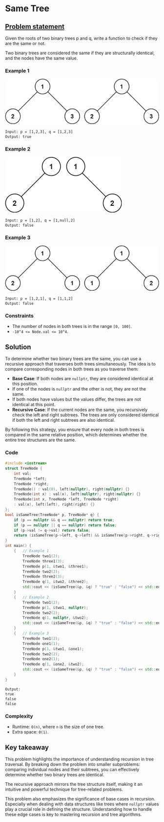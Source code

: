 # Same Tree

## [Problem statement](https://leetcode.com/problems/same-tree/)

Given the roots of two binary trees p and q, write a function to check if they are the same or not.

Two binary trees are considered the same if they are structurally identical, and the nodes have the same value.

### Example 1

![The trees in Example 1](100_ex1.jpg)

```plain
Input: p = [1,2,3], q = [1,2,3]
Output: true
```

### Example 2

![The trees in Example 2](100_ex2.jpg)

```plain
Input: p = [1,2], q = [1,null,2]
Output: false
```

### Example 3

![The trees in Example 3](100_ex3.jpg)

```plain
Input: p = [1,2,1], q = [1,1,2]
Output: false
```

### Constraints

* The number of nodes in both trees is in the range `[0, 100]`.
* `-10^4 <= Node.val <= 10^4`.

## Solution

To determine whether two binary trees are the same, you can use a recursive approach that traverses both trees simultaneously. The idea is to compare corresponding nodes in both trees as you traverse them:

* **Base Case**: If both nodes are `nullptr`, they are considered identical at this position.
* If one of the nodes is `nullptr` and the other is not, they are not the same.
* If both nodes have values but the values differ, the trees are not identical at this point.
* **Recursive Case**: If the current nodes are the same, you recursively check the left and right subtrees. The trees are only considered identical if both the left and right subtrees are also identical.

By following this strategy, you ensure that every node in both trees is compared in the same relative position, which determines whether the entire tree structures are the same.

### Code
```cpp
#include <iostream>
struct TreeNode {
    int val;
    TreeNode *left;
    TreeNode *right;
    TreeNode() : val(0), left(nullptr), right(nullptr) {}
    TreeNode(int x) : val(x), left(nullptr), right(nullptr) {}
    TreeNode(int x, TreeNode *left, TreeNode *right) 
    : val(x), left(left), right(right) {}
};
bool isSameTree(TreeNode* p, TreeNode* q) {
    if (p == nullptr && q == nullptr) return true;
    if (p == nullptr || q == nullptr) return false;
    if (p->val != q->val) return false;
    return (isSameTree(p->left, q->left) && isSameTree(p->right, q->right));
}
int main() {
    {   // Example 1
        TreeNode two1(2);
        TreeNode three1(3);
        TreeNode p(1, &two1, &three1);
        TreeNode two2(2);
        TreeNode three2(3);
        TreeNode q(1, &two2, &three2);
        std::cout << (isSameTree(&p, &q) ? "true" : "false") << std::endl;
    }
    {   // Example 2
        TreeNode two1(2);
        TreeNode p(1, &two1, nullptr);
        TreeNode two2(2);
        TreeNode q(1, nullptr, &two2);
        std::cout << (isSameTree(&p, &q) ? "true" : "false") << std::endl;
    }
    {   // Example 3
        TreeNode two1(2);
        TreeNode one1(1);
        TreeNode p(1, &two1, &one1);
        TreeNode two2(2);
        TreeNode one2(1);
        TreeNode q(1, &one2, &two2);
        std::cout << (isSameTree(&p, &q) ? "true" : "false") << std::endl;
    }
}
```
```plain
Output:
true
false
false
```

### Complexity

* Runtime: `O(n)`, where `n` is the size of one tree.
* Extra space: `O(1)`.

## Key takeaway

This problem highlights the importance of understanding recursion in tree traversal. By breaking down the problem into smaller subproblems: comparing individual nodes and their subtrees, you can effectively determine whether two binary trees are identical. 

The recursive approach mirrors the tree structure itself, making it an intuitive and powerful technique for tree-related problems.

This problem also emphasizes the significance of base cases in recursion. Especially when dealing with data structures like trees where `nullptr` values play a crucial role in defining the structure. Understanding how to handle these edge cases is key to mastering recursion and tree algorithms.